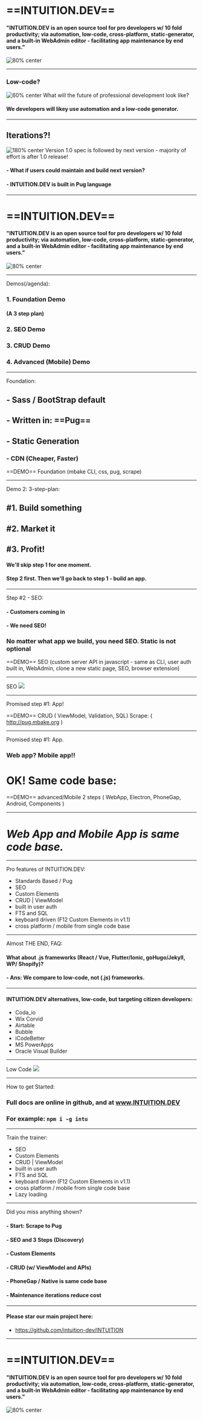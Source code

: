 <!-- $theme: gaia -->
<!-- prerender: false -->
<!-- footer: www.INTUITION.DEV -->
<!-- *template: invert -->
#  ==INTUITION.DEV==

#### "INTUITION.DEV is an open source tool for pro developers w/ 10 fold productivity; via automation, low-code, cross-platform, static-generator, and a built-in WebAdmin editor - facilitating app maintenance by end users."
![80% center](good_cheap_fast.png)

---
<!-- page_number: true -->

###  Low-code?
![60% center](truck.png)
What will the future of professional development look like?
#### We developers will likey use automation and a low-code generator.

---


## Iterations?!
![180% center](iterative.png)
Version 1.0 spec is followed by next version - majority of effort is after 1.0 release!
#### - What if users could maintain and build next version?
#### - INTUITION.DEV is built in Pug language

---

<!-- *template: invert -->
#  ==INTUITION.DEV==

#### "INTUITION.DEV is an open source tool for pro developers w/ 10 fold productivity; via automation, low-code, cross-platform, static-generator, and a built-in WebAdmin editor - facilitating app maintenance by end users."
![80% center](good_cheap_fast.png)

---

Demos(/agenda):
### 1. Foundation Demo
####  (A 3 step plan)
### 2. SEO Demo
### 3. CRUD Demo
### 4. Advanced (Mobile) Demo

---

Foundation:

## - Sass / BootStrap default
## - Written in: ==Pug==
## - Static Generation
### - CDN (Cheaper, Faster)

==DEMO== Foundation (mbake CLI, css, pug, scrape)


---
Demo 2: 3-step-plan:
## #1. Build something
## #2. Market it
## #3. Profit!

#### We'll skip step 1 for one moment.
#### Step 2 first. Then we'll go back to step 1 - build an app.

---
<!-- *template: invert -->
Step #2 - SEO:
#### - Customers coming in
#### - We need SEO!
### No matter what app we build, you need SEO. Static is not optional

==DEMO== SEO (custom server API in javascript - same as CLI, user auth built in, WebAdmin, clone a new static page,  SEO, browser extension)

---

SEO
![](webm.png)

---

Promised step #1: App!

==DEMO== CRUD ( ViewModel, Validation, SQL)
Scrape: ( http://pug.mbake.org )

---
<!-- *template: invert -->
Promised step #1: App.

### Web app? Mobile app!!

# OK! Same code base:

==DEMO== advanced/Mobile 2 steps ( WebApp, Electron, PhoneGap, Android, Components )

---

# *Web App and Mobile App is same code base.*

---

 Pro features of INTUITION.DEV:
- Standards Based / Pug
- SEO
-  Custom Elements
- CRUD | ViewModel
- built in user auth
- FTS and SQL
- keyboard driven (F12 Custom Elements in v1.1)
- cross platform / mobile from single code base


---

Almost THE END, FAQ:
#### What about .js frameworks (React / Vue, Flutter/Ionic, goHugo/Jekyll, WP/ Shopify)? 
#### - Ans: We compare to low-code, not (.js) frameworks. 

---

<!-- *template: invert -->
#### INTUITION.DEV alternatives, low-code, but targeting citizen developers: 
- Coda_io
- Wix Corvid
- Airtable
- Bubble
- iCodeBetter
- MS PowerApps
- Oracle Visual Builder

---
Low Code
![](low.png)

---

How to get Started:

### Full docs are online in github, and at www.INTUITION.DEV
### For example: `npm i -g intu`

--- 

Train the trainer: 
- SEO
-  Custom Elements
- CRUD | ViewModel
- built in user auth
- FTS and SQL
- keyboard driven (F12 Custom Elements in v1.1)
- cross platform / mobile from single code base
- Lazy loading

---

Did you miss anything shown? 
#### - Start: Scrape to Pug
#### - SEO and 3 Steps (Discovery)
#### -  Custom Elements
#### - CRUD (w/ ViewModel and APIs)
#### - PhoneGap / Native is same code base
#### - Maintenance iterations reduce cost
---

#### Please star our main project here:
- https://github.com/intuition-dev/INTUITION
---

<!-- *template: invert -->
#  ==INTUITION.DEV==

#### "INTUITION.DEV is an open source tool for pro developers w/ 10 fold productivity; via automation, low-code, cross-platform, static-generator, and a built-in WebAdmin editor - facilitating app maintenance by end users."
![80% center](good_cheap_fast.png)


















